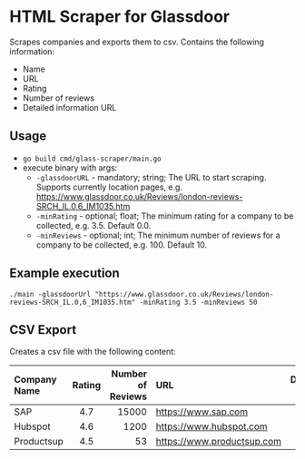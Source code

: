 # HTML Scraper for Glassdoor
Scrapes companies and exports them to csv. Contains the following information:
* Name
* URL
* Rating
* Number of reviews
* Detailed information URL

## Usage
* `go build cmd/glass-scraper/main.go`
* execute binary with args:
  * `-glassdoorURL` - mandatory; string; The URL to start scraping. Supports currently location pages, e.g. https://www.glassdoor.co.uk/Reviews/london-reviews-SRCH_IL.0,6_IM1035.htm
  * `-minRating` - optional; float; The minimum rating for a company to be collected, e.g. 3.5. Default 0.0.
  * `-minReviews` - optional; int; The minimum number of reviews for a company to be collected, e.g. 100. Default 10.

## Example execution
`./main -glassdoorUrl "https://www.glassdoor.co.uk/Reviews/london-reviews-SRCH_IL.0,6_IM1035.htm" -minRating 3.5 -minReviews 50`
 
 ## CSV Export
 Creates a csv file with the following content:
 
 | Company Name  | Rating        | Number of Reviews | URL                        | Details URL   |
 |:------------- |:-------------:|------------------:|:--------------------------- |--------------:|
 | SAP           | 4.7           | 15000             | https://www.sap.com        | ...           |
 | Hubspot       | 4.6           | 1200              | https://www.hubspot.com    | ...           |
 | Productsup    | 4.5           | 53                | https://www.productsup.com | ...           |